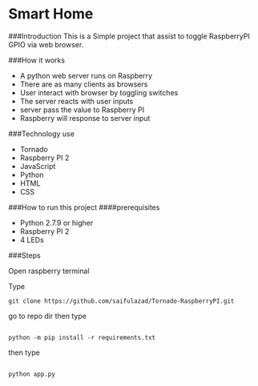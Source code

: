 # Smart Home 
###Introduction 
This is a Simple project that assist to toggle RaspberryPI GPIO via web browser.

###How it works

* A python web server runs on Raspberry 
* There are as many clients as browsers 
* User interact with browser by toggling switches 
* The server reacts with user inputs
* server pass the value to Raspberry PI 
* Raspberry will response to server input 

###Technology use
* Tornado 
* Raspberry PI 2
* JavaScript 
* Python 
* HTML 
* CSS

###How to run this project 
####prerequisites
* Python 2.7.9 or higher 
* Raspberry PI 2
* 4 LEDs

###Steps

Open raspberry terminal

Type 

```
git clone https://github.com/saifulazad/Tornado-RaspberryPI.git
```
go to repo dir
then type 

```

python -m pip install -r requirements.txt
```
then type 

```

python app.py
```
